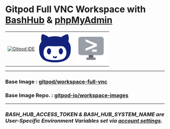 # Gitpod Full VNC Workspace with [BashHub](https://bashhub.com) & [phpMyAdmin](https://www.phpmyadmin.net/)

[//]: # "![Docker Image Version (tag latest semver)](https://img.shields.io/docker/v/baneeishaque/gitpod-full-vnc-bh-phpMyAdmin/latest)"
[//]: # "![Docker Image Size (tag)](https://img.shields.io/docker/image-size/baneeishaque/gitpod-full-vnc-bh-phpMyAdmin/latest)"
[//]: # "![Docker Pulls](https://img.shields.io/docker/pulls/baneeishaque/gitpod-full-vnc-bh-phpMyAdmin)"
[//]: # "![Docker Stars](https://img.shields.io/docker/stars/baneeishaque/gitpod-full-vnc-bh-phpMyAdmin)"

<!-- <a href="https://gitpod.io/#https://github.com/Baneeishaque/gitpod-full-vnc-bh-phpMyAdmin"><img src="https://icons-for-free.com/iconfiles/png/512/gitpod-1324440164066425542.png" alt="Gitpod IDE" width="100" height="100"></a> -->
<!-- <a href="https://github1s.com/Baneeishaque/gitpod-full-vnc-bh-phpMyAdmin"><img src="https://raw.githubusercontent.com/conwnet/github1s/master/resources/images/logo.svg" alt="Github1s Editor" width="100" height="100"></a> -->

<!-- [![Open in Cloud Shell](https://gstatic.com/cloudssh/images/open-btn.svg)](https://ssh.cloud.google.com/cloudshell/editor?cloudshell_git_repo=https://github.com/Baneeishaque/gitpod-full-vnc-bh-phpMyAdmin) -->

<table>
  <tr>
    <td><a href="https://gitpod.io/#https://github.com/Baneeishaque/gitpod-full-vnc-bh-phpMyAdmin"><img src="https://icons-for-free.com/iconfiles/png/512/gitpod-1324440164066425542.png" alt="Gitpod IDE" width="100" height="100"></a></td><td><a href="https://github1s.com/Baneeishaque/gitpod-full-vnc-bh-phpMyAdmin"><img src="https://raw.githubusercontent.com/conwnet/github1s/master/resources/images/logo.svg" alt="Github1s Editor" width="100" height="100"></a></td><td><a href="https://ssh.cloud.google.com/cloudshell/editor?cloudshell_git_repo=https://github.com/Baneeishaque/gitpod-full-vnc-bh-phpMyAdmin"><img src="google-cloud-shell-icon.png" alt="Open in Cloud Shell" width="100" height="100"></a></td>
  </tr>
</table>

---

[//]: # "### Docker Hub : [baneeishaque/gitpod-full-vnc-bh-phpMyAdmin](https://hub.docker.com/repository/docker/baneeishaque/gitpod-full-vnc-bh-phpMyAdmin)"

### Base Image : [gitpod/workspace-full-vnc](https://hub.docker.com/r/gitpod/workspace-full-vnc)

### Base Image Repo. : [gitpod-io/workspace-images](https://github.com/gitpod-io/workspace-images)

---

[//]: # "[![Gitpod ready-to-code](https://img.shields.io/badge/Gitpod-ready--to--code-blue?logo=gitpod)](https://gitpod.io/#https://github.com/Baneeishaque/gitpod-full-vnc-bh-phpMyAdmin)"

### ***BASH_HUB_ACCESS_TOKEN** & **BASH_HUB_SYSTEM_NAME** are User-Specific Environment Variables set via [account settings](https://gitpod.io/variables).*